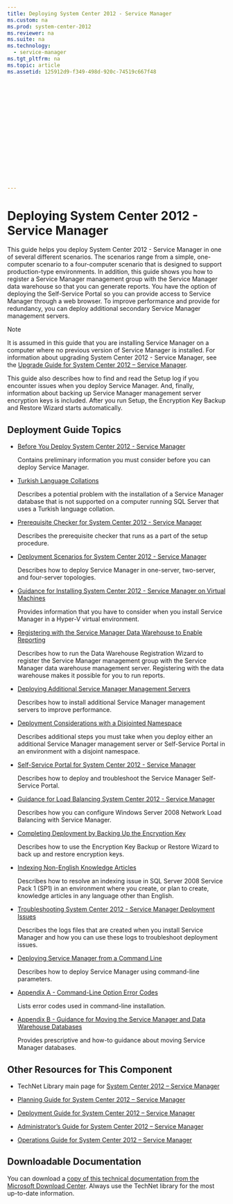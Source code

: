 ```yaml
---
title: Deploying System Center 2012 - Service Manager
ms.custom: na
ms.prod: system-center-2012
ms.reviewer: na
ms.suite: na
ms.technology: 
  - service-manager
ms.tgt_pltfrm: na
ms.topic: article
ms.assetid: 125912d9-f349-498d-920c-74519c667f48
 

















---
```

# Deploying System Center 2012 - Service Manager
This guide helps you deploy System Center 2012 - Service Manager in one of several different scenarios. The scenarios range from a simple, one\-computer scenario to a four\-computer scenario that is designed to support production\-type environments. In addition, this guide shows you how to register a Service Manager management group with the Service Manager data warehouse so that you can generate reports. You have the option of deploying the Self-Service Portal so you can provide access to Service Manager through a web browser. To improve performance and provide for redundancy, you can deploy additional secondary Service Manager management servers.  
  
> [!NOTE]  
>  It is assumed in this guide that you are installing Service Manager on a computer where no previous version of Service Manager is installed. For information about upgrading System Center 2012 - Service Manager, see the [Upgrade Guide for System Center 2012 – Service Manager](http://go.microsoft.com/fwlink/p/?LinkID=209667).  
  
 This guide also describes how to find and read the Setup log if you encounter issues when you deploy Service Manager. And, finally, information about backing up Service Manager management server encryption keys is included. After you run Setup, the Encryption Key Backup and Restore Wizard starts automatically.  
  
## Deployment Guide Topics  
  
-   [Before You Deploy System Center 2012 \- Service Manager](../../../sm/deploy/deploy-guide/Before-You-Deploy-System-Center-2012---Service-Manager.md)  
  
     Contains preliminary information you must consider before you can deploy Service Manager.  
  
-   [Turkish Language Collations](../../../sm/deploy/deploy-guide/Turkish-Language-Collations.md)  
  
     Describes a potential problem with the installation of a Service Manager database that is not supported on a computer running SQL Server that uses a Turkish language collation.  
  
-   [Prerequisite Checker for System Center 2012 \- Service Manager](../../../sm/deploy/deploy-guide/Prerequisite-Checker-for-System-Center-2012---Service-Manager.md)  
  
     Describes the prerequisite checker that runs as a part of the setup procedure.  
  
-   [Deployment Scenarios for System Center 2012 \- Service Manager](../../../sm/deploy/deploy-guide/Deployment-Scenarios-for-System-Center-2012---Service-Manager.md)  
  
     Describes how to deploy Service Manager in one\-server, two\-server, and four\-server topologies.  
  
-   [Guidance for Installing System Center 2012 \- Service Manager on Virtual Machines](../../../sm/deploy/deploy-guide/Guidance-for-Installing-System-Center-2012---Service-Manager-on-Virtual-Machines.md)  
  
     Provides information that you have to consider when you install Service Manager in a Hyper\-V virtual environment.  
  
-   [Registering with the Service Manager Data Warehouse to Enable Reporting](../../../sm/deploy/deploy-guide/Registering-with-the-Service-Manager-Data-Warehouse-to-Enable-Reporting.md)  
  
     Describes how to run the Data Warehouse Registration Wizard to register the Service Manager management group with the Service Manager data warehouse management server. Registering with the data warehouse makes it possible for you to run reports.  
  
-   [Deploying Additional Service Manager Management Servers](../../../sm/deploy/deploy-guide/Deploying-Additional-Service-Manager-Management-Servers.md)  
  
     Describes how to install additional Service Manager management servers to improve performance.  
  
-   [Deployment Considerations with a Disjointed Namespace](../../../sm/deploy/deploy-guide/Deployment-Considerations-with-a-Disjointed-Namespace.md)  
  
     Describes additional steps you must take when you deploy either an additional Service Manager management server or Self-Service Portal in an environment with a disjoint namespace.  
  
-   [Self\-Service Portal for System Center 2012 \- Service Manager](../../../sm/deploy/deploy-guide/Self-Service-Portal-for-System-Center-2012---Service-Manager.md)  
  
     Describes how to deploy and troubleshoot the Service Manager Self-Service Portal.  
  
-   [Guidance for Load Balancing System Center 2012 \- Service Manager](../../../sm/deploy/deploy-guide/Guidance-for-Load-Balancing-System-Center-2012---Service-Manager.md)  
  
     Describes how you can configure Windows Server 2008 Network Load Balancing with Service Manager.  
  
-   [Completing Deployment by Backing Up the Encryption Key](../../../sm/deploy/deploy-guide/Completing-Deployment-by-Backing-Up-the-Encryption-Key.md)  
  
     Describes how to use the Encryption Key Backup or Restore Wizard to back up and restore encryption keys.  
  
-   [Indexing Non\-English Knowledge Articles](../../../sm/deploy/deploy-guide/Indexing-Non-English-Knowledge-Articles.md)  
  
     Describes how to resolve an indexing issue in SQL Server 2008 Service Pack 1 \(SP1\) in an environment where you create, or plan to create, knowledge articles in any language other than English.  
  
-   [Troubleshooting System Center 2012 \- Service Manager Deployment Issues](../../../sm/deploy/deploy-guide/Troubleshooting-System-Center-2012---Service-Manager-Deployment-Issues.md)  
  
     Describes the logs files that are created when you install Service Manager and how you can use these logs to troubleshoot deployment issues.  
  
-   [Deploying Service Manager from a Command Line](../../../sm/deploy/deploy-guide/Deploying-Service-Manager-from-a-Command-Line.md)  
  
     Describes how to deploy Service Manager using command\-line parameters.  
  
-   [Appendix A \- Command\-Line Option Error Codes](../../../sm/deploy/deploy-guide/Appendix-A---Command-Line-Option-Error-Codes.md)  
  
     Lists error codes used in command\-line installation.  
  
-   [Appendix B \- Guidance for Moving the Service Manager and Data Warehouse Databases](../../../sm/deploy/deploy-guide/Appendix-B---Guidance-for-Moving-the-Service-Manager-and-Data-Warehouse-Databases.md)  
  
     Provides prescriptive and how\-to guidance about moving Service Manager databases.  
  
## Other Resources for This Component  
  
-   TechNet Library main page for [System Center 2012 – Service Manager](http://go.microsoft.com/fwlink/p/?LinkId=220655)  
  
-   [Planning Guide for System Center 2012 – Service Manager](http://go.microsoft.com/fwlink/p/?LinkId=209672)  
  
-   [Deployment Guide for System Center 2012 – Service Manager](http://go.microsoft.com/fwlink/p/?LinkId=209670)  
  
-   [Administrator’s Guide for System Center 2012 – Service Manager](http://go.microsoft.com/fwlink/p/?LinkId=209669)  
  
-   [Operations Guide for System Center 2012 – Service Manager](http://go.microsoft.com/fwlink/p/?LinkId=220656)  
  
## Downloadable Documentation  
 You can download a [copy of this technical documentation from the Microsoft Download Center](http://go.microsoft.com/fwlink/?LinkId=246620). Always use the TechNet library for the most up\-to\-date information.
